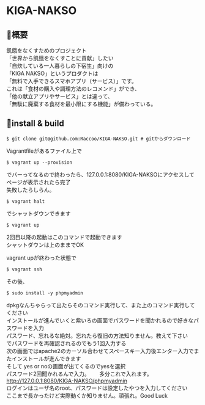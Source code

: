 # KIGA-NAKSO  

## 📌概要  
飢餓をなくすためのプロジェクト  
「世界から飢餓をなくすことに貢献」したい  
「自炊している一人暮らしの下宿生」向けの  
「KIGA NAKSO」というプロダクトは  
「無料で入手できるスマホアプリ（サービス）」です。  
これは「食材の購入や調理方法のレコメンド」ができ、  
「他の献立アプリやサービス」とは違って、  
「無駄に廃棄する食材を最小限にする機能」が備わっている。  

## 🔧install & build

```shell
$ git clone git@github.com:Raccoo/KIGA-NAKSO.git # gitからダウンロード

```

Vagrantfileがあるファイル上で  

```shell
$ vagrant up --provision
```
でバーってなるので終わったら、127.0.0.1:8080/KIGA-NAKSOにアクセスしてページが表示されたら完了  
失敗したらしらん。  

```shell
$ vagrant halt
```

でシャットダウンできます  

```shell
$ vagrant up
```
2回目以降の起動はこのコマンドで起動できます  
シャットダウンは上のままでOK  

vagrant upが終わった状態で  
```shell
$ vagrant ssh
```
その後、
```shell
$ sudo install -y phpmyadmin
```
dpkgなんちゃらって出たらそのコマンド実行して、また上のコマンド実行してください  
インストールが進んでいくと紫いろの画面でパスワードを聞かれるので好きなパスワードを入力  
パスワード、忘れるな絶対。忘れたら復旧の方法知りません。教えて下さい  
でパスワードを再確認されるのでもう1回入力する  
次の画面ではapache2のカーソル合わせてスペースキー入力後エンター入力でまたインストールが進んできます  
そして yes or noの画面が出てくるのでyesを選択  
パスワード2回聞かれるんで入力。　　
多分これで入れます。　　
http://127.0.0.1:8080/KIGA-NAKSO/phpmyadmin  
ログインはユーザ名のroot、パスワードは設定したやつを入力してください  
ここまで長かったけど実際動くか知りません。頑張れ。Good Luck

